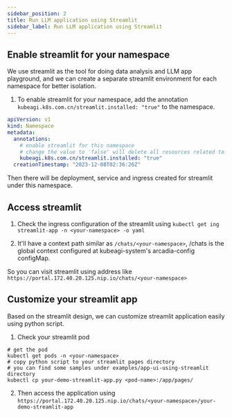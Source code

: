 ```yaml
---
sidebar_position: 2
title: Run LLM application using Streamlit
sidebar_label: Run LLM application using Streamlit
---
```


## Enable streamlit for your namespace
We use streamlit as the tool for doing data analysis and LLM app playground, and we can create a separate streamlit environment for each namespace for better isolation.

1. To enable streamlit for your namespace, add the annotation ```kubeagi.k8s.com.cn/streamlit.installed: "true"``` to the namespace.
```yaml
apiVersion: v1
kind: Namespace
metadata:
  annotations:
    # enable streamlit for this namespace
    # change the value to 'false' will delete all resources related to this streamlit environment
    kubeagi.k8s.com.cn/streamlit.installed: "true"
  creationTimestamp: "2023-12-08T02:36:26Z"
```
Then there will be deployment, service and ingress created for streamlit under this namespace.

## Access streamlit
1. Check the ingress configuration of the streamlit using ```kubectl get ing streamlit-app -n <your-namespace> -o yaml```

2. It'll have a context path similar as ```/chats/<your-namespace>```, /chats is the global context configured at kubeagi-system's arcadia-config configMap.

So you can visit streamlit using address like ```https://portal.172.40.20.125.nip.io/chats/<your-namespace>```


## Customize your streamlit app
Based on the streamlit design, we can customize streamlit application easily using python script.

1. Check your streamlit pod
```shell
# get the pod
kubectl get pods -n <your-namespace>
# copy python script to your streamlit pages directory
# you can find some samples under examples/app-ui-using-streamlit directory
kubectl cp your-demo-streamlit-app.py <pod-name>:/app/pages/
```

2. Then access the application using ```https://portal.172.40.20.125.nip.io/chats/<your-namespace>/your-demo-streamlit-app```
